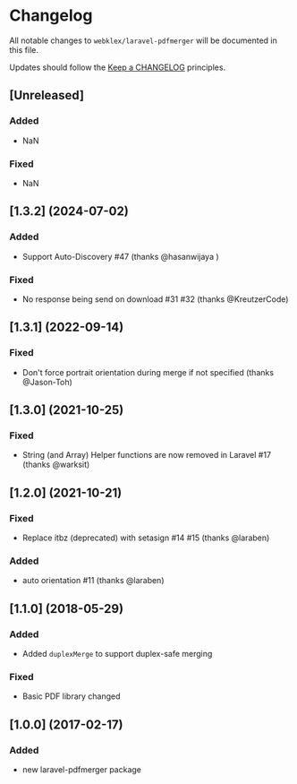 # Changelog

All notable changes to `webklex/laravel-pdfmerger` will be documented in this file.

Updates should follow the [Keep a CHANGELOG](http://keepachangelog.com/) principles.

## [Unreleased]

### Added
 - NaN
 
### Fixed 
 - NaN

## [1.3.2] (2024-07-02)

### Added
- Support Auto-Discovery #47 (thanks @hasanwijaya )

### Fixed
- No response being send on download #31 #32 (thanks @KreutzerCode)

## [1.3.1] (2022-09-14)

### Fixed
- Don't force portrait orientation during merge if not specified (thanks @Jason-Toh)
 
## [1.3.0] (2021-10-25)

### Fixed
- String (and Array) Helper functions are now removed in Laravel #17 (thanks @warksit)
 
## [1.2.0] (2021-10-21)

### Fixed
- Replace itbz (deprecated) with setasign #14 #15 (thanks @laraben)

### Added
- auto orientation #11 (thanks @laraben)
 
## [1.1.0] (2018-05-29)

### Added
 - Added `duplexMerge` to support duplex-safe merging 

### Fixed
 - Basic PDF library changed

## [1.0.0] (2017-02-17)

### Added
- new laravel-pdfmerger package

